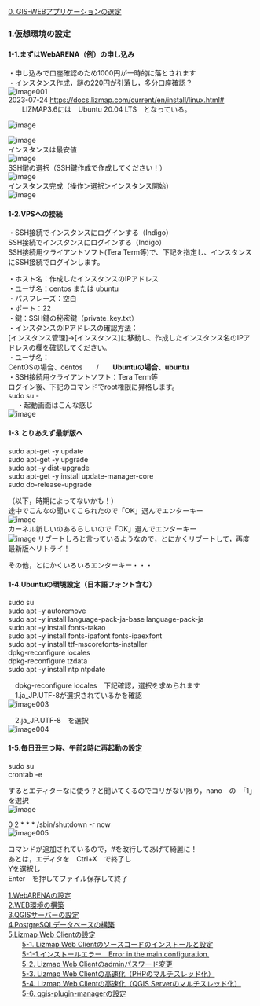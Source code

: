 [0. GIS-WEBアプリケーションの選定](https://github.com/yamamoto-ryuzo/Lizmap-installation-Japanese-memo/blob/main/0.%20GIS-WEB%E3%82%A2%E3%83%97%E3%83%AA%E3%82%B1%E3%83%BC%E3%82%B7%E3%83%A7%E3%83%B3%E3%81%AE%E9%81%B8%E5%AE%9A.md)  
### 1.仮想環境の設定  
#### 1-1.まずはWebARENA（例）の申し込み  
・申し込みで口座確認のため1000円が一時的に落とされます  
・インスタンス作成，謎の220円が引落し，多分口座確認？  
![image001](https://user-images.githubusercontent.com/86514652/174294194-6052cb85-f572-4216-883e-97f59f8fd865.png)  
2023-07-24
  https://docs.lizmap.com/current/en/install/linux.html#  
　　LIZMAP3.6には　Ubuntu 20.04 LTS　となっている。 

![image](https://user-images.githubusercontent.com/86514652/226173899-7b670847-9d6e-4630-bdfb-bed01243701a.png)

![image](https://user-images.githubusercontent.com/86514652/226106522-bee80e98-fe5a-4816-9f29-6c70b4da3972.png)  
インスタンスは最安値  
![image](https://user-images.githubusercontent.com/86514652/210161053-8b3f111e-2792-4f69-b6f1-992bacadcd78.png)  
SSH鍵の選択（SSH鍵作成で作成してください！）  
![image](https://user-images.githubusercontent.com/86514652/210161063-182a007f-6446-45ff-9eb7-a3b8b4dc2e29.png)  
インスタンス完成（操作＞選択＞インスタンス開始）  
![image](https://user-images.githubusercontent.com/86514652/226106697-d0f83375-86e3-4829-932e-dde7fc6f45f4.png)  
 
#### 1-2.VPSへの接続  
・SSH接続でインスタンスにログインする（Indigo）  
SSH接続でインスタンスにログインする（Indigo）  
SSH接続用クライアントソフト(Tera Term等)で、下記を指定し、インスタンスにSSH接続でログインします。  

・ホスト名：作成したインスタンスのIPアドレス  
・ユーザ名：centos または ubuntu  
・パスフレーズ：空白  
・ポート：22  
・鍵：SSH鍵の秘密鍵（private_key.txt）  
・インスタンスのIPアドレスの確認方法：  
[インスタンス管理]→[インスタンス]に移動し、作成したインスタンス名のIPアドレスの欄を確認してください。  
・ユーザ名：  
CentOSの場合、centos　　/　　**Ubuntuの場合、ubuntu**  
・SSH接続用クライアントソフト：Tera Term等  
ログイン後、下記のコマンドでroot権限に昇格します。  
sudo su -  
 
・起動画面はこんな感じ  
![image](https://user-images.githubusercontent.com/86514652/226106812-b96321a1-7c92-4d5a-a3f3-63ae20e050d8.png)

#### 1-3.とりあえず最新版へ  
sudo apt-get -y  update  
sudo apt-get -y  upgrade  
sudo apt -y dist-upgrade  
sudo apt-get -y install update-manager-core  
sudo do-release-upgrade  

（以下，時期によってないかも！）  
途中でこんなの聞いてこられたので「OK」選んでエンターキー  
![image](https://user-images.githubusercontent.com/86514652/210162945-cd05b818-3fe5-4b67-8f6d-a7c91ccc808e.png)  
カーネル新しいのあるらしいので「OK」選んでエンターキー  
![image](https://user-images.githubusercontent.com/86514652/210162957-5c8cb00c-b4fb-4d52-b5c2-0a76701a9dc0.png) 
リブートしろと言っているようなので，とにかくリブートして，再度最新版へリトライ！  

その他，とにかくいろいろエンターキー・・・  

#### 1-4.Ubuntuの環境設定（日本語フォント含む）  
sudo su  
sudo apt -y autoremove  
sudo apt -y install language-pack-ja-base language-pack-ja  
sudo apt -y install fonts-takao  
sudo apt -y install fonts-ipafont fonts-ipaexfont  
sudo apt -y install ttf-mscorefonts-installer  
dpkg-reconfigure locales  
dpkg-reconfigure tzdata  
sudo apt -y install ntp ntpdate  

　dpkg-reconfigure locales　下記確認，選択を求められます  
　1.ja_JP.UTF-8が選択されているかを確認  
 ![image003](https://user-images.githubusercontent.com/86514652/174401559-eca104fa-ef58-4a15-b240-f1d4af6b8046.png)
 
　2.ja_JP.UTF-8　を選択  
 ![image004](https://user-images.githubusercontent.com/86514652/174401570-49f16fd3-864d-476f-a4e5-88eabc228079.png)
 
#### 1-5.毎日丑三つ時、午前2時に再起動の設定  
sudo su  
crontab -e  

するとエディターなに使う？と聞いてくるのでコリがない限り，nano　の　「1」　を選択  
![image](https://user-images.githubusercontent.com/86514652/210163278-5d2ae67c-f5da-4d6f-afe5-e2ac214c6553.png)  

0 2 * * * /sbin/shutdown -r now  
 ![image005](https://user-images.githubusercontent.com/86514652/174401620-4af86ebe-c8f4-43f6-a4ed-218cc7fc1d26.png)

コマンドが追加されているので，#を改行してあげて綺麗に！  
あとは，エディタを　Ctrl+X　で終了し  
Yを選択し  
Enter　を押してファイル保存して終了  
  
[1.WebARENAの設定](https://github.com/yamamoto-ryuzo/Lizmap-installation-Japanese-memo/blob/main/1.%E4%BB%AE%E6%83%B3%E7%92%B0%E5%A2%83%E3%81%AE%E8%A8%AD%E5%AE%9A.md)  
[2.WEB環境の構築](https://github.com/yamamoto-ryuzo/Lizmap-installation-Japanese-memo/blob/main/2.WEB%E7%92%B0%E5%A2%83%E3%81%AE%E6%A7%8B%E7%AF%89.md)    
[3.QGISサーバーの設定](https://github.com/yamamoto-ryuzo/Lizmap-installation-Japanese-memo/blob/main/3.QGIS%E3%82%B5%E3%83%BC%E3%83%90%E3%83%BC%E3%81%AE%E8%A8%AD%E5%AE%9A.md)  
[4.PostgreSQLデータベースの構築](https://github.com/yamamoto-ryuzo/Lizmap-installation-Japanese-memo/blob/main/4.PostgreSQL%E3%83%87%E3%83%BC%E3%82%BF%E3%83%99%E3%83%BC%E3%82%B9%E3%81%AE%E6%A7%8B%E7%AF%89.md)  
[5.Lizmap Web Clientの設定](https://github.com/yamamoto-ryuzo/Lizmap-installation-Japanese-memo/tree/main/5.Lizmap%20Web%20Client%E3%81%AE%E8%A8%AD%E5%AE%9A)  
　　[5-1. Lizmap Web Clientのソースコードのインストールと設定](https://github.com/yamamoto-ryuzo/Lizmap-installation-Japanese-memo/blob/main/5.Lizmap%20Web%20Client%E3%81%AE%E8%A8%AD%E5%AE%9A/5-1%20.Lizmap%20Web%20Client%E3%81%AE%E3%82%A4%E3%83%B3%E3%82%B9%E3%83%88%E3%83%BC%E3%83%AB.md)  
　　[5-1-1.インストールエラー　Error in the main configuration.](https://github.com/yamamoto-ryuzo/Lizmap-installation-Japanese-memo/blob/main/5.Lizmap%20Web%20Client%E3%81%AE%E8%A8%AD%E5%AE%9A/5-1-1%E3%82%A4%E3%83%B3%E3%82%B9%E3%83%88%E3%83%BC%E3%83%AB%E3%82%A8%E3%83%A9%E3%83%BC%E3%80%80Error%20in%20the%20main%20configuration.md)  
　　[5-2. Lizmap Web Clientのadminパスワード変更](https://github.com/yamamoto-ryuzo/Lizmap-installation-Japanese-memo/blob/main/5.Lizmap%20Web%20Client%E3%81%AE%E8%A8%AD%E5%AE%9A/5-2.Lizmap%20Web%20Client%E3%81%AE%E5%88%9D%E6%9C%9F%E8%A8%AD%E5%AE%9A.md)  
　　[5-3. Lizmap Web Clientの高速化（PHPのマルチスレッド化）](https://github.com/yamamoto-ryuzo/Lizmap-installation-Japanese-memo/blob/main/5.Lizmap%20Web%20Client%E3%81%AE%E8%A8%AD%E5%AE%9A/5-3.Lizmap%20Web%20Client%E3%81%AE%E9%AB%98%E9%80%9F%E5%8C%96%EF%BC%88PHP%E3%81%AE%E3%83%9E%E3%83%AB%E3%83%81%E3%82%B9%E3%83%AC%E3%83%83%E3%83%89%E5%8C%96%EF%BC%89.md)  
　　[5-4. Lizmap Web Clientの高速化（QGIS Serverのマルチスレッド化）](https://github.com/yamamoto-ryuzo/Lizmap-installation-Japanese-memo/blob/main/5.Lizmap%20Web%20Client%E3%81%AE%E8%A8%AD%E5%AE%9A/5-4.Lizmap%20Web%20Client%E3%81%AE%E9%AB%98%E9%80%9F%E5%8C%96%EF%BC%88QGIS%20Server%E3%81%AE%E3%83%9E%E3%83%AB%E3%83%81%E3%82%B9%E3%83%AC%E3%83%83%E3%83%89%E5%8C%96%EF%BC%89.md)  
　　[5-6. qgis-plugin-managerの設定](https://github.com/yamamoto-ryuzo/Lizmap-installation-Japanese-memo/blob/main/5.Lizmap%20Web%20Client%E3%81%AE%E8%A8%AD%E5%AE%9A/5-5.Lizmap%20Web%20Client%E3%81%AE%E9%AB%98%E9%80%9F%E5%8C%96%EF%BC%88py-qgis-server%E3%81%AE%E5%B0%8E%E5%85%A5%EF%BC%89.md) 

